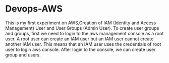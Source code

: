 # Devops-AWS
This is my first experiment on AWS,Creation of IAM (Identity and Access Management)  User and User Groups (Admin User).
To create user groups and groups, first we need to login to the aws management console as a root user.
A root user can create an IAM user but an IAM user cannot create another IAM user.
This means that an IAM user uses the credentials of root user to login aws console.
After login to the console, we can create user group and users.
